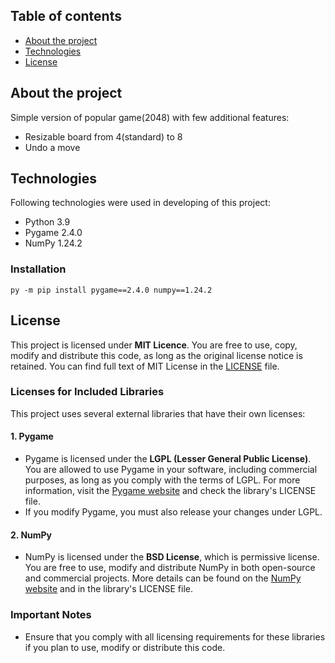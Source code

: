 ## Table of contents
* [About the project](#About-the-project)
* [Technologies](#Technologies)
* [License](#License)
## About the project
Simple version of popular game(2048) with few additional features:
* Resizable board from 4(standard) to 8
* Undo a move
## Technologies
Following technologies were used in developing of this project:
* Python 3.9
* Pygame 2.4.0
* NumPy 1.24.2
### Installation
```
py -m pip install pygame==2.4.0 numpy==1.24.2
```
## License
This project is licensed under __MIT Licence__. You are free to use, copy, modify and distribute this code, as long as the original license notice is retained. You can find full text of MIT License in the [LICENSE](https://github.com/Br4chi4lus/Simple2048game/blob/main/LICENSE) file.
### Licenses for Included Libraries
This project uses several external libraries that have their own licenses:
#### 1. Pygame
* Pygame is licensed under the __LGPL (Lesser General Public License)__. You are allowed to use Pygame in your software, including commercial purposes, as long as you comply with the terms of LGPL. For more information, visit the [Pygame website](https://www.pygame.org) and check the library's LICENSE file.
* If you modify Pygame, you must also release your changes under LGPL.
#### 2. NumPy
* NumPy is licensed under the __BSD License__, which is permissive license. You are free to use, modify and distribute NumPy in both open-source and commercial projects. More details can be found on the [NumPy website](https://numpy.org/) and in the library's LICENSE file.
### Important Notes
* Ensure that you comply with all licensing requirements for these libraries if you plan to use, modify or distribute this code.
